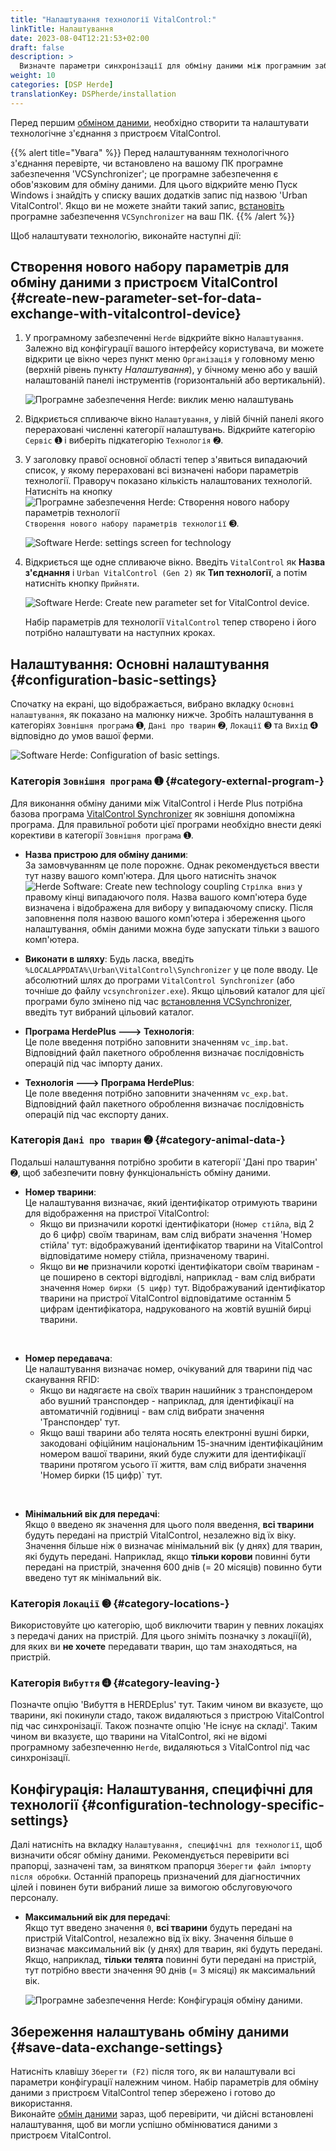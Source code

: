 ```yaml
---
title: "Налаштування технології VitalControl:"
linkTitle: Налаштування
date: 2023-08-04T12:21:53+02:00
draft: false
description: >
  Визначте параметри синхронізації для обміну даними між програмним забезпеченням *Herde* та пристроєм VitalControl.
weight: 10
categories: [DSP Herde]
translationKey: DSPherde/installation
---
```

Перед першим [обміном даними](../data-exchange/), необхідно створити та налаштувати технологічне з'єднання з пристроєм VitalControl.

{{% alert title="Увага" %}}
Перед налаштуванням технологічного з'єднання перевірте, чи встановлено на вашому ПК програмне забезпечення 'VCSynchronizer'; це програмне забезпечення є обов'язковим для обміну даними. Для цього відкрийте меню Пуск Windows і знайдіть у списку ваших додатків запис під назвою 'Urban VitalControl'. Якщо ви не можете знайти такий запис, [встановіть](../../vcsynchronizer/installation/) програмне забезпечення `VCSynchronizer` на ваш ПК.
{{% /alert %}}

Щоб налаштувати технологію, виконайте наступні дії:

## Створення нового набору параметрів для обміну даними з пристроєм VitalControl {#create-new-parameter-set-for-data-exchange-with-vitalcontrol-device}

1. У програмному забезпеченні `Herde` відкрийте вікно `Налаштування`. Залежно від конфігурації вашого інтерфейсу користувача, ви можете відкрити це вікно через пункт меню `Організація` у головному меню (верхній рівень пункту _Налаштування_), у бічному меню або у вашій налаштованій панелі інструментів (горизонтальній або вертикальній).

   ![Програмне забезпечення Herde: виклик меню налаштувань](../screenshots/settings.png "Herde: виклик Налаштувань")

1. Відкриється спливаюче вікно `Налаштування`, у лівій бічній панелі якого перераховані численні категорії налаштувань. Відкрийте категорію `Сервіс` ➊ і виберіть підкатегорію `Технологія` ➋.

1. У заголовку правої основної області тепер з'явиться випадаючий список, у якому перераховані всі визначені набори параметрів технології. Праворуч показано кількість налаштованих технологій. Натисніть на кнопку ![Програмне забезпечення Herde: Створення нового набору параметрів технології](/icons/new.png "Herde: Створення технологічного з'єднання") `Створення нового набору параметрів технології` ➌.


   ![Software Herde: settings screen for technology](../screenshots/settings-technology.png "Herde: Налаштування для технології")

1. Відкриється ще одне спливаюче вікно. Введіть `VitalControl` як **Назва з'єднання** і `Urban VitalControl (Gen 2)` як **Тип технології**, а потім натисніть кнопку `Прийняти`.

   ![Software Herde: Create new parameter set for VitalControl device](../screenshots/new-technology.png "Створити нову технологію: VitalControl").

   Набір параметрів для технології `VitalControl` тепер створено і його потрібно налаштувати на наступних кроках.

## Налаштування: Основні налаштування {#configuration-basic-settings}

Спочатку на екрані, що відображається, вибрано вкладку `Основні налаштування`, як показано на малюнку нижче. Зробіть налаштування в категоріях `Зовнішня програма` ➊, `Дані про тварин` ➋, `Локації` ➌ та `Вихід` ➍ відповідно до умов вашої ферми.

   ![Software Herde: Configuration of basic settings](../screenshots/basic-settings.png "Технологія VitalControl: Основні налаштування").
   
### Категорія `Зовнішня програма` ➊ {#category-external-program-}

Для виконання обміну даними між VitalControl і Herde Plus потрібна базова програма [VitalControl Synchronizer](../../vcsynchronizer) як зовнішня допоміжна програма. Для правильної роботи цієї програми необхідно внести деякі корективи в категорії `Зовнішня програма` ➊.

- **Назва пристрою для обміну даними**:  
  За замовчуванням це поле порожнє. Однак рекомендується ввести тут назву вашого комп'ютера. Для цього натисніть значок ![Herde Software: Create new technology coupling](/icons/arrow-down.png "Herde: Створити з'єднання технології") `Стрілка вниз` у правому кінці випадаючого поля. Назва вашого комп'ютера буде визначена і відображена для вибору у випадаючому списку. Після заповнення поля назвою вашого комп'ютера і збереження цього налаштування, обмін даними можна буде запускати тільки з вашого комп'ютера.

- **Виконати в шляху**:
  Будь ласка, введіть `%LOCALAPPDATA%\Urban\VitalControl\Synchronizer` у це поле вводу. Це абсолютний шлях до програми `VitalControl Synchronizer` (або точніше до файлу `vcsynchronizer.exe`). Якщо цільовий каталог для цієї програми було змінено під час [встановлення VCSynchronizer](../../vcsynchronizer/installation), введіть тут вибраний цільовий каталог.


- **Програма HerdePlus 🡒 Технологія**:  
  Це поле введення потрібно заповнити значенням `vc_imp.bat`. Відповідний файл пакетного оброблення визначає послідовність операцій під час імпорту даних.

- **Технологія 🡒 Програма HerdePlus**:  
  Це поле введення потрібно заповнити значенням `vc_exp.bat`. Відповідний файл пакетного оброблення визначає послідовність операцій під час експорту даних.

### Категорія `Дані про тварин` ➋ {#category-animal-data-}

Подальші налаштування потрібно зробити в категорії 'Дані про тварин' ➋, щоб забезпечити повну функціональність обміну даними.

- **Номер тварини**:  
  Це налаштування визначає, який ідентифікатор отримують тварини для відображення на пристрої VitalControl:
  - Якщо ви призначили короткі ідентифікатори (`Номер стійла`, від 2 до 6 цифр) своїм тваринам, вам слід вибрати значення 'Номер стійла' тут: відображуваний ідентифікатор тварини на VitalControl відповідатиме номеру стійла, призначеному тварині.
  - Якщо ви **не** призначили короткі ідентифікатори своїм тваринам - це поширено в секторі відгодівлі, наприклад - вам слід вибрати значення `Номер бирки (5 цифр)` тут. Відображуваний ідентифікатор тварини на пристрої VitalControl відповідатиме останнім 5 цифрам ідентифікатора, надрукованого на жовтій вушній бирці тварини.
  
<br>

- **Номер передавача**:  
  Це налаштування визначає номер, очікуваний для тварини під час сканування RFID:  
  - Якщо ви надягаєте на своїх тварин нашийник з транспондером або вушний транспондер - наприклад, для ідентифікації на автоматичній годівниці - вам слід вибрати значення 'Транспондер' тут.
  - Якщо ваші тварини або телята носять електронні вушні бирки, закодовані офіційним національним 15-значним ідентифікаційним номером вашої тварини, який буде служити для ідентифікації тварини протягом усього її життя, вам слід вибрати значення 'Номер бирки (15 цифр)` тут.

<br>

- **Мінімальний вік для передачі**:  
  Якщо `0` введено як значення для цього поля введення, **всі тварини** будуть передані на пристрій VitalControl, незалежно від їх віку. Значення більше ніж `0` визначає мінімальний вік (у днях) для тварин, які будуть передані. Наприклад, якщо **тільки корови** повинні бути передані на пристрій, значення 600 днів (= 20 місяців) повинно бути введено тут як мінімальний вік.

### Категорія `Локації` ➌ {#category-locations-}

Використовуйте цю категорію, щоб виключити тварин у певних локаціях з передачі даних на пристрій. Для цього зніміть позначку з локації(й), для яких ви **не хочете** передавати тварин, що там знаходяться, на пристрій.

### Категорія `Вибуття` ➍ {#category-leaving-}

Позначте опцію 'Вибуття в HERDEplus' тут. Таким чином ви вказуєте, що тварини, які покинули стадо, також видаляються з пристрою VitalControl під час синхронізації.
Також позначте опцію 'Не існує на складі'. Таким чином ви вказуєте, що тварини на VitalControl, які не відомі програмному забезпеченню `Herde`, видаляються з VitalControl під час синхронізації.

## Конфігурація: Налаштування, специфічні для технології {#configuration-technology-specific-settings}

Далі натисніть на вкладку `Налаштування, специфічні для технології`, щоб визначити обсяг обміну даними. Рекомендується перевірити всі прапорці, зазначені там, за винятком прапорця `Зберегти файл імпорту після обробки`. Останній прапорець призначений для діагностичних цілей і повинен бути вибраний лише за вимогою обслуговуючого персоналу.

- **Максимальний вік для передачі**:  
  Якщо тут введено значення `0`, **всі тварини** будуть передані на пристрій VitalControl, незалежно від їх віку. Значення більше `0` визначає максимальний вік (у днях) для тварин, які будуть передані. Якщо, наприклад, **тільки телята** повинні бути передані на пристрій, тут потрібно ввести значення 90 днів (= 3 місяці) як максимальний вік.

   ![Програмне забезпечення Herde: Конфігурація обміну даними](../screenshots/technology-specific-settings.png "Обмін даними: специфічні налаштування").

## Збереження налаштувань обміну даними {#save-data-exchange-settings}

Натисніть клавішу `Зберегти (F2)` після того, як ви налаштували всі параметри конфігурації належним чином. Набір параметрів для обміну даними з пристроєм VitalControl тепер збережено і готово до використання.  
Виконайте [обмін даними](../data-exchange/) зараз, щоб перевірити, чи дійсні встановлені налаштування, щоб ви могли успішно обмінюватися даними з пристроєм VitalControl.



